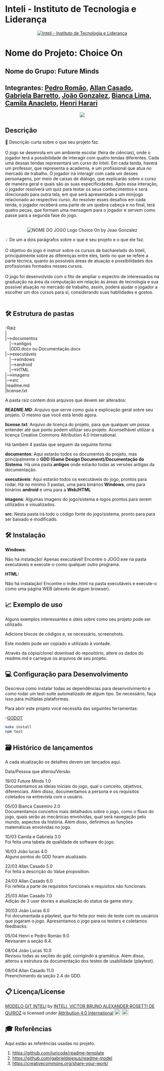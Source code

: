 # Inteli - Instituto de Tecnologia e Liderança 

<p align="center">
<a href= "https://www.inteli.edu.br/"><img src="https://www.inteli.edu.br/wp-content/uploads/2021/08/20172028/marca_1-2.png" alt="Inteli - Instituto de Tecnologia e Liderança" border="0"></a>
</p>

# Nome do Projeto: Choice On

## Nome do Grupo: Future Minds

## Integrantes: <a href="https://www.linkedin.com/in/pedro-romão-734b4920a/">Pedro Romão</a>, <a href="https://www.linkedin.com/in/allan-casado-6339a9177/">Allan Casado</a>, <a href="https://www.linkedin.com/in/victorbarq/">Gabriela Barretto</a>, <a href="https://www.linkedin.com/in/victorbarq/">João Gonzalez</a>, <a href="https://www.linkedin.com/in/victorbarq/">Bianca Lima</a>, <a href="https://www.linkedin.com/in/victorbarq/">Camila Anacleto</a>, <a href="https://www.linkedin.com/in/victorbarq/">Henri Harari</a>

<p align="center">
<img src="https://user-images.githubusercontent.com/99193652/153876844-699982fd-914f-491f-a33e-aa0ad8b4c766.png">


## Descrição

📜 Descrição curta sobre o que seu projeto faz.
<br><br>
O jogo se desenrola em um ambiente escolar (feira de ciências), onde o jogador terá a possibilidade de interagir com quatro tendas diferentes. Cada uma dessas tendas representará um curso do Inteli. Em cada tenda, haverá um professor, que representa a academia, e um profissional que atua no mercado de trabalho. O jogador irá interagir com cada um desses personagens, por meio de caixas de diálogo, que explicarão sobre o curso de maneira geral e quais são as suas especificidades. Após essa interação, o jogador resolverá um quiz para testar os seus conhecimentos e será direcionado para outra tela, em que será apresentado a um minijogo relacionado ao respectivo curso. Ao resolver esses desafios em cada tenda, o jogador receberá uma parte de um quebra cabeça e no final, terá quatro peças, que formam uma mensagem para o jogador e servem como passe para a segunda fase do jogo. 
<br><br>
<p align="center">
<img src="https://github.com/2022M1T4/Projeto1/blob/main/images/Choice%20on.jpeg?raw=true" alt="NOME DO JOGO" border="0">
  Logo Choice On by Joao Gonzalez


💡 De um a dois parágrafos sobre o que é seu projeto e o que ele faz.
<br><br>
O objetivo do jogo é instruir sobre os cursos de bacharelado do Inteli, principalmente sobre as diferenças entre eles, tanto no que se refere a parte técnica, quanto às possíveis áreas de atuação e possibilidades dos profissionais formados nesses cursos. 
<br><br>
O jogo foi desenvolvido com o fito de ampliar o espectro de interessados na graduação na área da computação em relação às áreas de tecnologia e sua possível atuação no mercado de trabalho, assim, poderá ajudar o jogador a escolher um dos cursos para si, considerando suas habilidades e gostos.
<br><br>

## 🛠 Estrutura de pastas

-Raiz<br>
|<br>
|-->documentos<br>
  &emsp;|-->antigos<br>
  &emsp;|GDD.docx ou Documentação.docx<br>
|-->executáveis<br>
  &emsp;|-->windows<br>
  &emsp;|-->android<br>
  &emsp;|-->HTML<br>
|-->imagens<br>
|-->src<br>
|readme.md<br>
|license.txt<br>

A pasta raiz contem dois arquivos que devem ser alterados:

<b>README.MD</b>: Arquivo que serve como guia e explicação geral sobre seu projeto. O mesmo que você está lendo agora.

<b>license.txt</b>: Arquivo de licença do projeto, para que qualquer um possa entender até que ponto podem utilizar seu projeto. Aconselhável utilizar a licença Creative Commons Attribution 4.0 International.

Há também 4 pastas que seguem da seguinte forma:

<b>documentos</b>: Aqui estarão todos os documentos do projeto, mas principalmente o <b>GDD (Game Design Document)/Documentação do Sistema</b>. Há uma pasta <b>antigos</b> onde estarão todas as versões antigas da documentação.

<b>executáveis</b>: Aqui estarão todos os executáveis do jogo, prontos para rodar. Há no mínimo 3 pastas, uma para binários <b>Windows</b>, uma para binários <b>android</b> e uma para a <b>Web/HTML</b>

<b>imagens</b>: Algumas imagens do jogo/sistema e logos prontos para serem utilizados e visualizados.

<b>src</b>: Nesta pasta irá todo o código fonte do jogo/sistema, pronto para para ser baixado e modificado.

## 🛠 Instalação

<b>Windows:</b>

Não há instalação! Apenas executável!
Encontre o JOGO.exe na pasta executáveis e execute-o como qualquer outro programa.

<b>HTML:</b>

Não há instalação!
Encontre o index.html na pasta executáveis e execute-o como uma página WEB (através de algum browser).

## 📈 Exemplo de uso

Alguns exemplos interessantes e úteis sobre como seu projeto pode ser utilizado.

Adicione blocos de códigos e, se necessário, screenshots.

Este modelo pode ser copiado e utilizado à vontade.

Através da cópia/clone/ download do repositório, altere os dados do readme.md e carregue os arquivos de seu projeto.

## 💻 Configuração para Desenvolvimento

Descreva como instalar todas as dependências para desenvolvimento e como rodar um test-suite automatizado de algum tipo. Se necessário, faça isso para múltiplas plataformas.

Para abrir este projeto você necessita das seguintes ferramentas:

-<a href="https://godotengine.org/download">GODOT</a>

```sh
make install
npm test
```

## 🗃 Histórico de lançamentos

A cada atualização os detalhes devem ser lançados aqui.
  
Data/Pessoa que alterou/Versão
  
19/02 Future Minds 1.0<br>
Documentamos as ideias iniciais do jogo, qual o conceito, objetivos, diferenciais. Além disso, documentamos a persona e os requisitos coletados na entrevista com o usuário.<br>
  
05/03 Bianca Casemiro 2.0<br>
Documentamos conceitos mais detalhados sobre o jogo, como o fluxo do jogo, quais serão as mecânicas envolvidas, qual será navegação pelo mundo, aspectos da história. Além disso, definimos as funções matemáticas envolvidas no jogo.  <br>

10/03 Camila e Gabriela 3.0<br>
Foi feita uma tabela de qualidade de software do jogo.<br>

16/03 João lucas  4.0<br>
Alguns pontos do GDD foram atualizado. <br>
  
22/03 Allan Casado 5.0<br>
Foi feita a descrição do Value proposition.<br>
  
24/03 Allan Casado 6.0<br>
Foi refeita a parte de requisitos funcionais e requisitos não funcionais.<br>
  
25/03 Allan Casado 7.0<br>
Adição de 3 user stories e atualização do status da game story.<br>
  
30/03 João Lucas 8.0<br>
Foi documentada a playtest, que foi feita por meio de teste com os usuários que jogaram o jogo. Apresentamos o jogo para os testers e coletamos feedbacks.<br>
  
05/04 Henri e Pedro Romão  9.0<br>
Revisaram a seção 6.4.<br>
  
08/04 João Lucas 10.0<br>
Revisou todas as seções do gdd, corrigindo a gramática. Além disso, alterou a estrutura da documentação dos testes de usabilidade (playtest).<br>
  
09/04 Allan Casado 11.0<br>
Preenchimento da seção 2.4 do GDD.<br>


## 📋 Licença/License

<p xmlns:cc="http://creativecommons.org/ns#" xmlns:dct="http://purl.org/dc/terms/"><a property="dct:title" rel="cc:attributionURL" href="https://github.com/Spidus/Teste_Final_1">MODELO GIT INTELI</a> by <a rel="cc:attributionURL dct:creator" property="cc:attributionName" href="https://www.yggbrasil.com.br/vr">INTELI, VICTOR BRUNO ALEXANDER ROSETTI DE QUIROZ</a> is licensed under <a href="http://creativecommons.org/licenses/by/4.0/?ref=chooser-v1" target="_blank" rel="license noopener noreferrer" style="display:inline-block;">Attribution 4.0 International<img style="height:22px!important;margin-left:3px;vertical-align:text-bottom;" src="https://mirrors.creativecommons.org/presskit/icons/cc.svg?ref=chooser-v1"><img style="height:22px!important;margin-left:3px;vertical-align:text-bottom;" src="https://mirrors.creativecommons.org/presskit/icons/by.svg?ref=chooser-v1"></a></p>

## 🎓 Referências

Aqui estão as referências usadas no projeto.

1. <https://github.com/iuricode/readme-template>
2. <https://github.com/gabrieldejesus/readme-model>
3. <https://creativecommons.org/share-your-work/>
